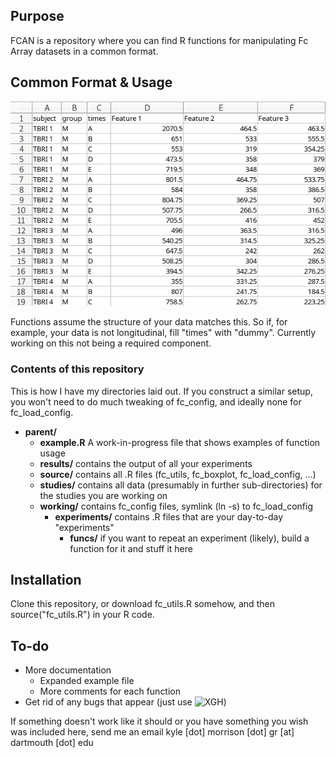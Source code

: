 Purpose
-------
FCAN is a repository where you can find R functions for manipulating Fc Array datasets in a common format.

Common Format & Usage
-----
![Common Fc Array Format](https://github.com/kmorrisongr/fcan/blob/master/format.png)

Functions assume the structure of your data matches this. So if, for example, your data is not longitudinal, fill "times" with "dummy". Currently working on this not being a required component.

### Contents of this repository
This is how I have my directories laid out. If you construct a similar setup, you won't need to do much tweaking of fc\_config, and ideally none for fc\_load\_config.

* __parent/__
	* __example.R__ A work-in-progress file that shows examples of function usage
	* __results/__ contains the output of all your experiments
	* __source/__ contains all .R files (fc\_utils, fc\_boxplot, fc\_load\_config, ...)
	* __studies/__ contains all data (presumably in further sub-directories) for the studies you are working on
	* __working/__ contains fc\_config files, symlink (ln -s) to fc\_load\_config
		* __experiments/__ contains .R files that are your day-to-day "experiments"
			* __funcs/__ if you want to repeat an experiment (likely), build a function for it and stuff it here

Installation
------------
Clone this repository, or download fc\_utils.R somehow, and then source("fc\_utils.R") in your R code.

To-do
----
 * More documentation
 	* Expanded example file
	* More comments for each function
 * Get rid of any bugs that appear (just use ![XGH](https://gist.github.com/banaslee/4147370))

If something doesn't work like it should or you have something you wish was included here, send me an email kyle [dot] morrison [dot] gr [at] dartmouth [dot] edu
